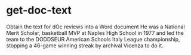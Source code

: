 # get-doc-text
Obtain the text for dOc reviews into a Word document
He was a National Merit Scholar, basketball MVP at Naples High School in 1977 and led the team to the DODDSEUR American Schools Italy League championship, stopping a 46-game winning streak by archival Vicenza to do it. 
